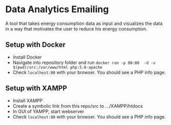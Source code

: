 # Data Analytics Emailing
A tool that takes energy consumption data as input and visualizes the data in a way that motivates the user to reduce his energy consumption.

## Setup with Docker
- Install Docker
- Navigate into repository folder and run `docker run -p 80:80  -d -v $(pwd)/src:/var/www/html php:5.6-apache`
- Check `localhost:80` with your browser. You should see a PHP info page.

## Setup with XAMPP
- Install XAMPP
- Create a symbolic link from this repo/src to .../XAMPP/htdocs
- In GUI of YAMPP, start webserver
- Check `localhost:80` with your browser. You should see a PHP info page.
